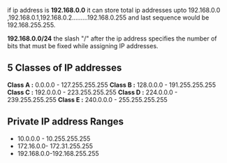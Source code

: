 

if ip address is **192.168.0.0**
it can store total ip addresses upto 192.168.0.0 ,192.168.0.1,192.168.0.2.........192.168.0.255
and last sequence would be 192.168.255.255. 


**192.168.0.0/24**  the slash "/" after the ip address specifies the number of bits that must be fixed while assigning IP addresses. 


## 5 Classes of IP addresses

**Class A :** 0.0.0.0 - 127.255.255.255
**Class B :** 128.0.0.0 - 191.255.255.255
**Class C :** 192.0.0.0 - 223.255.255.255
**Class D :** 224.0.0.0 - 239.255.255.255
**Class E :** 240.0.0.0 - 255.255.255.255


## Private IP address Ranges 

*  10.0.0.0 - 10.255.255.255
* 172.16.0.0- 172.31.255.255
* 192.168.0.0-192.168.255.255









